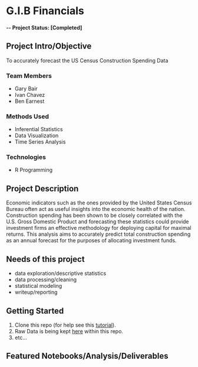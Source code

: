 # G.I.B Financials

#### -- Project Status: [Completed]

## Project Intro/Objective
To accurately forecast the US Census Construction Spending Data

### Team Members
* Gary Bair
* Ivan Chavez
* Ben Earnest

### Methods Used
* Inferential Statistics
* Data Visualization
* Time Series Analysis

### Technologies
* R Programming


## Project Description
Economic indicators such as the ones provided by the United States Census Bureau often act as useful insights into the economic health of the nation. Construction spending has been shown to be closely correlated with the U.S. Gross Domestic Product and forecasting these statistics could provide investment firms an effective methodology for deploying capital for maximal returns. This analysis aims to accurately predict total construction spending as an annual forecast for the purposes of allocating investment funds.


## Needs of this project 

- data exploration/descriptive statistics
- data processing/cleaning
- statistical modeling
- writeup/reporting

## Getting Started

1. Clone this repo (for help see this [tutorial](https://help.github.com/articles/cloning-a-repository/)).
2. Raw Data is being kept [here](data) within this repo.
3. etc...



## Featured Notebooks/Analysis/Deliverables





